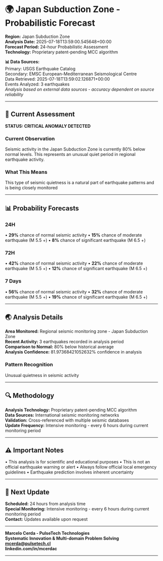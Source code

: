 # 🌍 Japan Subduction Zone - Probabilistic Forecast

**Region:** Japan Subduction Zone  
**Analysis Date:** 2025-07-18T13:59:00.545648+00:00  
**Forecast Period:** 24-hour Probabilistic Assessment  
**Technology:** Proprietary patent-pending MCC algorithm  

**📊 Data Sources:**  
Primary: USGS Earthquake Catalog  
Secondary: EMSC European-Mediterranean Seismological Centre  
Data Retrieved: 2025-07-18T13:59:02.126871+00:00  
Events Analyzed: 3 earthquakes  
*Analysis based on external data sources - accuracy dependent on source reliability*

---

## 🎯 Current Assessment

**STATUS: CRITICAL ANOMALY DETECTED**

### Current Observation
Seismic activity in the Japan Subduction Zone is currently 80% below normal levels. This represents an unusual quiet period in regional earthquake activity.

### What This Means
This type of seismic quietness is a natural part of earthquake patterns and is being closely monitored

---

## 📊 Probability Forecasts

### 24H
• **29%** chance of normal seismic activity
• **15%** chance of moderate earthquake (M 5.5 +)
• **8%** chance of significant earthquake (M 6.5 +)

### 72H
• **42%** chance of normal seismic activity
• **22%** chance of moderate earthquake (M 5.5 +)
• **12%** chance of significant earthquake (M 6.5 +)

### 7 Days
• **56%** chance of normal seismic activity
• **32%** chance of moderate earthquake (M 5.5 +)
• **19%** chance of significant earthquake (M 6.5 +)

---

## 🌏 Analysis Details
**Area Monitored:** Regional seismic monitoring zone - Japan Subduction Zone  
**Recent Activity:** 3 earthquakes recorded in analysis period  
**Comparison to Normal:** 80% below historical average  
**Analysis Confidence:** 81.97368421052632% confidence in analysis  

### Pattern Recognition
Unusual quietness in seismic activity

---

## 🔍 Methodology
**Analysis Technology:** Proprietary patent-pending MCC algorithm  
**Data Sources:** International seismic monitoring networks  
**Validation:** Cross-referenced with multiple seismic databases  
**Update Frequency:** Intensive monitoring - every 6 hours during current monitoring period  

---

## ⚠️ Important Notes
• This analysis is for scientific and educational purposes
• This is not an official earthquake warning or alert
• Always follow official local emergency guidelines
• Earthquake prediction involves inherent uncertainty

---

## 📅 Next Update
**Scheduled:** 24 hours from analysis time  
**Special Monitoring:** Intensive monitoring - every 6 hours during current monitoring period  
**Contact:** Updates available upon request  

---

**Marcelo Cerda - PulseTech Technologies**  
**Systematic Innovation & Multi-domain Problem Solving**  
**mcerda@pulsetech.cl**  
**linkedin.com/in/mcerdac**

---
